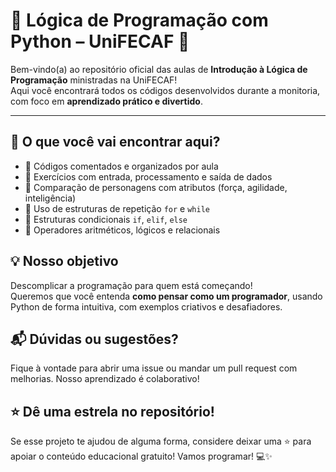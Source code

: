 # 🧠 Lógica de Programação com Python – UniFECAF 🐍

Bem-vindo(a) ao repositório oficial das aulas de **Introdução à Lógica de Programação** ministradas na UniFECAF!  
Aqui você encontrará todos os códigos desenvolvidos durante a monitoria, com foco em **aprendizado prático e divertido**.

---

## 🚀 O que você vai encontrar aqui?

- 📂 Códigos comentados e organizados por aula
- 🧪 Exercícios com entrada, processamento e saída de dados
- 🧠 Comparação de personagens com atributos (força, agilidade, inteligência)
- 🔁 Uso de estruturas de repetição `for` e `while`
- 🔀 Estruturas condicionais `if`, `elif`, `else`
- 🧰 Operadores aritméticos, lógicos e relacionais

## 💡 Nosso objetivo

Descomplicar a programação para quem está começando!  
Queremos que você entenda **como pensar como um programador**, usando Python de forma intuitiva, com exemplos criativos e desafiadores.

## 📬 Dúvidas ou sugestões?

Fique à vontade para abrir uma issue ou mandar um pull request com melhorias.
Nosso aprendizado é colaborativo!

## ⭐ Dê uma estrela no repositório!
Se esse projeto te ajudou de alguma forma, considere deixar uma ⭐ para apoiar o conteúdo educacional gratuito!
Vamos programar! 💻✨